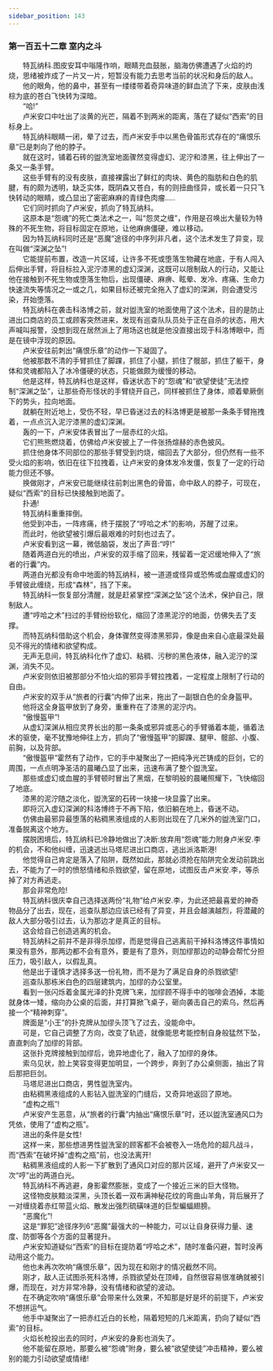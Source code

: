```yaml
---
sidebar_position: 143
---
```

### 第一百五十二章 室内之斗  


　　特瓦纳科.图皮安耳中嗡隆作响，眼睛充血鼓胀，脑海仿佛遭遇了火焰的灼烧，思绪被炸成了一片又一片，短暂没有能力去思考当前的状况和身后的敌人。  
　　他的眼角，他的鼻中，甚至有一缕缕带着奇异味道的鲜血流了下来，皮肤由浅棕为底的苍白飞快转为深暗。  
　　“哈!”  
　　卢米安口中吐出了淡黄的光芒，隔着不到两米的距离，落在了疑似“西索”的目标身上。  
　　特瓦纳科眼睛一闭，晕了过去，而卢米安手中以黑色骨笛形式存在的“痛恨乐章”已是刺向了他的脖子。  
　　就在这时，铺着石砖的盥洗室地面骤然变得虚幻、泥泞和漆黑，往上伸出了一条又一条手臂。  
　　这些手臂有的没有皮肤，直接裸露出了鲜红的肉块、黄色的脂肪和白色的肌腱，有的颇为透明，缺乏实体，既阴森又苍白，有的则扭曲怪异，或长着一只只飞快转动的眼睛，或凸显出了密密麻麻的青绿色肉瘤.....  
　　它们同时抓向了卢米安，抓向了特瓦纳科。  
　　这原本是“怨魂”的死亡类法术之一，叫“怨灵之缠”，作用是召唤出大量较为特殊的不死生物，将目标固定在原地，让他麻痹僵硬，难以移动。  
　　因为特瓦纳科同时还是“恶魔”途径的中序列非凡者，这个法术发生了异变，现在叫做“深渊之坠”!  
　　它能提前布置，改造一片区域，让许多不死或堕落生物藏在地底，于有人闯入后伸出手臂，将目标拉入泥泞漆黑的虚幻深渊，这既可以限制敌人的行动，又能让他在接触到不死生物或堕落生物后，出现僵硬、麻痹、眩晕、发冷、疼痛、生命力快速流失等情况之一或之几，如果目标还被完全拖入了虚幻的深渊，则会遭受污染，开始堕落。  
　　特瓦纳科在袭击科洛博之前，就对盥洗室的地面使用了这个法术，目的是防止进出口商店的员工或顾客突然进来，发现有巡查队队员处于正在自杀的状态，用大声喊叫报警，没想到现在居然派上了用场这也就是他没直接出现于科洛博眼中，而是在镜中浮现的原因。  
　　卢米安往前刺出“痛恨乐章”的动作一下凝固了。  
　　他被那数不清的手臂抓住了脚踝，抓住了小腿，抓住了髋部，抓住了躯干，身体和灵魂都陷入了冰冷僵硬的状态，只能做颇为缓慢的移动。  
　　他是这样，特瓦纳科也是这样，昏迷状态下的“怨魂”和“欲望使徒”无法控制“深渊之坠”，让那些奇形怪状的手臂绕开自己，同样被抓住了身体，顺着晕厥倒下的势头，拉向地面。  
　　就躺在附近地上，受伤不轻，早已昏迷过去的科洛博更是被那一条条手臂拖拽着，一点点沉入泥泞漆黑的虚幻深渊。  
　　轰的一下，卢米安体表冒出了一层赤红的火焰。  
　　它们熊熊燃烧着，仿佛给卢米安披上了一件张扬煊赫的赤色披风。  
　　抓住他身体不同部位的那些手臂受到灼烧，缩回去了大部分，但仍然有一些不受火焰的影响，依旧在往下拉拽着，让卢米安的身体发冷发僵，恢复了一定的行动能力但还不够。  
　　换做刚才，卢米安已能继续往前刺出黑色的骨笛，命中敌人的脖子，可现在，疑似“西索”的目标已快接触到地面了。  
　　扑通!  
　　特瓦纳科重重摔倒。  
　　他受到冲击，一阵疼痛，终于摆脱了“哼哈之术”的影响，苏醒了过来。  
　　而此时，他欲望被引爆后最艰难的时刻也过去了。  
　　卢米安看到这一幕，微低脑袋，发出了声音:“哼!”  
　　随着两道白光的喷出，卢米安的双手缩了回来，残留着一定迟缓地伸入了“旅者的行囊”内。  
　　两道白光都没有命中地面的特瓦纳科，被一道道或怪异或恐怖或血腥或虚幻的手臂彼此缠绕，形成“森林”，挡了下来。  
　　特瓦纳科一恢复部分清醒，就是赶紧掌控“深渊之坠”这个法术，保护自己，限制敌人。  
　　遭“哼哈之术”扫过的手臂纷纷软化，缩回了漆黑泥泞的地面，仿佛失去了支撑。  
　　而特瓦纳科借助这个机会，身体骤然变得漆黑邪异，像是由来自心底最深处最见不得光的情绪和欲望构成。  
　　无声无息间，特瓦纳科化作了虚幻、粘稠、污秽的黑色液体，融入泥泞的深渊，消失不见。  
　　卢米安则依旧被那部分不怕火焰的邪异手臂拉拽着，一定程度上限制了行动的自由。  
　　卢米安的双手从“旅者的行囊”内伸了出来，拖出了一副银白色的全身盔甲。  
　　他将这全身盔甲放到了身旁，重重杵在了漆黑的泥泞内。  
　　“傲慢盔甲”!  
　　从虚幻深渊从相应灵界长出的那一条条或邪异或恶心的手臂循着本能，循着法术的驱使，毫不犹豫地伸往上方，抓向了“傲慢盔甲”的脚踝、腿甲、髋部、小腹、前胸，以及背部。  
　　“傲慢盔甲”霍然有了动作，它的手中凝聚出了一把纯净光芒铸成的巨剑，它的周围，一点点明净圣洁的晨曦凸显了出来，迅速布满了整个盥洗室。  
　　那些或虚幻或血腥的手臂顿时冒出了黑烟，在黎明般的晨曦照耀下，飞快缩回了地底。  
　　漆黑的泥泞随之淡化，盥洗室的石砖一块接一块显露了出来。  
　　即将沉入虚幻深渊的科洛博终于不再下陷，依旧躺在地上，昏迷不动。  
　　仿佛由最邪异最堕落的粘稠黑液组成的人影则出现在了几米外的盥洗室门口，准备脱离这个地方。  
　　摆脱困境后，特瓦纳科已冷静地做出了决断:放弃用“怨魂”能力附身卢米安.李的机会，不和他纠缠，迅速逃出马塔尼进出口商店，逃出派洛斯港!  
　　他觉得自己肯定是落入了陷阱，既然如此，那就必须抢在陷阱完全发动前跳出去，不能为了一时的愤怒情绪和杀戮欲望，留在原地，试图反击卢米安.李，等杀掉了对方再逃走。  
　　那会非常危险!  
　　特瓦纳科很庆幸自己选择送两份“礼物”给卢米安.李，为此还把最喜爱的神奇物品分了出去，现在，巡查队那边应该已经有了异变，并且会越演越烈，将潜藏的敌人大部分吸引过去，认为那边才是真正的目标。  
　　这会给自己创造逃离的机会。  
　　特瓦纳科之前并不是非得杀加缪，而是觉得自己逃离前干掉科洛博这件事情如果没有意外，那两边都不会有意外，要是有了意外，则加缪那边的动静会帮忙分担压力，吸引敌人，以假乱真。  
　　他是出于谨慎才选择多送一份礼物，而不是为了满足自身的杀戮欲望!  
　　巡查队那栋米白色的四层建筑内，加缪的办公室里。  
　　看到一张闪烁着金属光泽的扑克牌飞来，加缪顾不得手中的咖啡会洒掉，本能就身体一矮，缩向办公桌的后面，并打算掀飞桌子，砸向袭击自己的索乌，然后再接一个“精神刺穿”。  
　　牌面是“小王”的扑克牌从加缪头顶飞了过去，没能命中。  
　　可是，它自己调整了方向，改变了轨迹，就像能思考能控制自身般猛然下坠，直直刺向了加缪的背部。  
　　这张扑克牌接触到加缪后，诡异地虚化了，融入了加缪的身体。  
　　索乌见状，脸上笑容变得更加明显，一个跨步，奔到了办公桌侧面，抽出了背后那把巨剑。  
　　马塔尼进出口商店，男性盥洗室内。  
　　由粘稠黑液组成的人影钻入盥洗室的门缝后，又奇异地返回了原地。  
　　“虚构之瓶”!  
　　卢米安产生恶意，从“旅者的行囊”内抽出“痛恨乐章”时，还以盥洗室通风口为凭依，使用了“虚构之瓶”。  
　　进出的条件是女性!  
　　这样一来，那些想进男性盥洗室的顾客都不会被卷入一场危险的超凡战斗，而“西索”在破坏掉“虚构之瓶”前，也没法离开!  
　　粘稠黑液组成的人影一下扩散到了通风口对应的那片区域，避开了卢米安又一次“哼”出的两道白光。  
　　特瓦纳科不再逃避，身影霍然膨胀，变成了一个接近三米的巨大怪物。  
　　这怪物皮肤黯淡深黑，头顶长着一双布满神秘花纹的弯曲山羊角，背后展开了一对缠绕着赤红带蓝火焰、散发出强烈硫磺味道的巨型蝙蝠翅膀。  
　　“恶魔化”!  
　　这是“罪犯”途径序列6“恶魔”最强大的一种能力，可以让自身获得力量、速度、防御等各个方面的显著提升。  
　　卢米安知道疑似“西索”的目标在提防着“哼哈之术”，随时准备闪避，暂时没再动用这个能力。  
　　他也未再次吹响“痛恨乐章”，因为现在和刚才的情况截然不同。  
　　刚才，敌人正试图杀死科洛博，杀戮欲望处在顶峰，自然很容易很准确就被引爆，而现在，对方非常冷静，没有情绪和欲望的波动。  
　　在不确定吹响“痛恨乐章”会带来什么效果，不知那是好是坏的前提下，卢米安不想拼运气。  
　　他手中凝聚出了一把赤红近白的长枪，隔着短短的几米距离，扔向了疑似“西索”的目标。  
　　火焰长枪投出去的同时，卢米安的身影也消失了。  
　　他不能留在原地，那要么被“怨魂”附身，要么被“欲望使徒”冲击精神，要么被别的能力引动欲望或情绪!  
